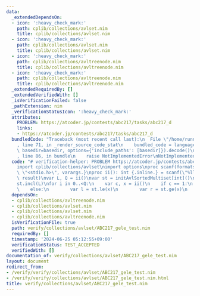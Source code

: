 ```yaml
---
data:
  _extendedDependsOn:
  - icon: ':heavy_check_mark:'
    path: cplib/collections/avlset.nim
    title: cplib/collections/avlset.nim
  - icon: ':heavy_check_mark:'
    path: cplib/collections/avlset.nim
    title: cplib/collections/avlset.nim
  - icon: ':heavy_check_mark:'
    path: cplib/collections/avltreenode.nim
    title: cplib/collections/avltreenode.nim
  - icon: ':heavy_check_mark:'
    path: cplib/collections/avltreenode.nim
    title: cplib/collections/avltreenode.nim
  _extendedRequiredBy: []
  _extendedVerifiedWith: []
  _isVerificationFailed: false
  _pathExtension: nim
  _verificationStatusIcon: ':heavy_check_mark:'
  attributes:
    PROBLEM: https://atcoder.jp/contests/abc217/tasks/abc217_d
    links:
    - https://atcoder.jp/contests/abc217/tasks/abc217_d
  bundledCode: "Traceback (most recent call last):\n  File \"/home/runner/.local/lib/python3.10/site-packages/onlinejudge_verify/documentation/build.py\"\
    , line 71, in _render_source_code_stat\n    bundled_code = language.bundle(stat.path,\
    \ basedir=basedir, options={'include_paths': [basedir]}).decode()\n  File \"/home/runner/.local/lib/python3.10/site-packages/onlinejudge_verify/languages/nim.py\"\
    , line 86, in bundle\n    raise NotImplementedError\nNotImplementedError\n"
  code: "# verification-helper: PROBLEM https://atcoder.jp/contests/abc217/tasks/abc217_d\n\
    import cplib/collections/avlset\nimport options\nproc scanf(formatstr: cstring){.header:\
    \ \"<stdio.h>\", varargs.}\nproc ii(): int {.inline.} = scanf(\"%lld\\n\", addr\
    \ result)\nvar L, Q = ii()\nvar st = initAvlSortedMultiset[int]()\nst.incl(0)\n\
    st.incl(L)\nfor i in 0..<Q:\n    var c, x = ii()\n    if c == 1:\n        st.incl(x)\n\
    \    else:\n        var l = st.le(x)\n        var r = st.ge(x)\n        echo r.get()-l.get()\n"
  dependsOn:
  - cplib/collections/avltreenode.nim
  - cplib/collections/avlset.nim
  - cplib/collections/avlset.nim
  - cplib/collections/avltreenode.nim
  isVerificationFile: true
  path: verify/collections/avlset/ABC217_gele_test.nim
  requiredBy: []
  timestamp: '2024-06-25 05:12:55+09:00'
  verificationStatus: TEST_ACCEPTED
  verifiedWith: []
documentation_of: verify/collections/avlset/ABC217_gele_test.nim
layout: document
redirect_from:
- /verify/verify/collections/avlset/ABC217_gele_test.nim
- /verify/verify/collections/avlset/ABC217_gele_test.nim.html
title: verify/collections/avlset/ABC217_gele_test.nim
---
```

